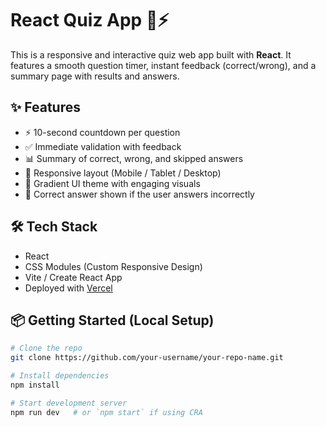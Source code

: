 # React Quiz App 🧠⚡️

This is a responsive and interactive quiz web app built with **React**. It features a smooth question timer, instant feedback (correct/wrong), and a summary page with results and answers.

## ✨ Features

- ⚡ 10-second countdown per question
- ✅ Immediate validation with feedback
- 📊 Summary of correct, wrong, and skipped answers
- 📱 Responsive layout (Mobile / Tablet / Desktop)
- 🎨 Gradient UI theme with engaging visuals
- 🧠 Correct answer shown if the user answers incorrectly

## 🛠 Tech Stack

- React
- CSS Modules (Custom Responsive Design)
- Vite / Create React App 
- Deployed with [Vercel]((https://quiz-app-iota-eight-42.vercel.app/))

## 📦 Getting Started (Local Setup)

```bash
# Clone the repo
git clone https://github.com/your-username/your-repo-name.git

# Install dependencies
npm install

# Start development server
npm run dev   # or `npm start` if using CRA

